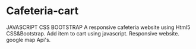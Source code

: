 # Cafeteria-cart
JAVASCRIPT
CSS
BOOTSTRAP
A responsive cafeteria website using Html5 CSS&Bootstrap. 
Add item to cart using javascript.
Responsive website.
google map Api's.
